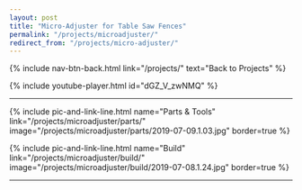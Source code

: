 ```yaml
---
layout: post
title: "Micro-Adjuster for Table Saw Fences"
permalink: "/projects/microadjuster/"
redirect_from: "/projects/micro-adjuster/"
---
```

{% include nav-btn-back.html link="/projects/" text="Back to Projects" %}

{% include youtube-player.html id="dGZ_V_zwNMQ" %}

<p></p>

<hr class="hr-thick">

<p></p>

{% include pic-and-link-line.html
  name="Parts & Tools"
  link="/projects/microadjuster/parts/"
  image="/projects/microadjuster/parts/2019-07-09.1.03.jpg"
  border=true %}

{% include pic-and-link-line.html
  name="Build"
  link="/projects/microadjuster/build/"
  image="/projects/microadjuster/build/2019-07-08.1.24.jpg"
  border=true %}

<hr class="hr-thick">

<p></p>
